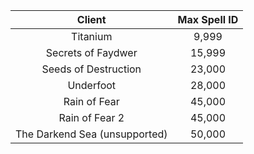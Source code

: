 **Client**|**Max Spell ID**
:-----:|:-----:
Titanium|9,999
Secrets of Faydwer|15,999
Seeds of Destruction|23,000
Underfoot|28,000
Rain of Fear|45,000
Rain of Fear 2|45,000
The Darkend Sea (unsupported)|50,000